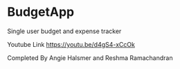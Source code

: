 # BudgetApp

Single user budget and expense tracker

Youtube Link https://youtu.be/d4gS4-xCcOk

Completed By Angie Halsmer and Reshma Ramachandran
